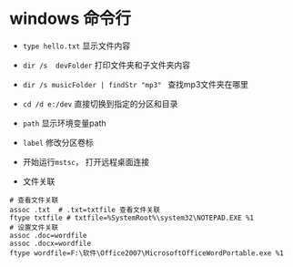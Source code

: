 windows 命令行
===

- `type hello.txt` 显示文件内容
- `dir /s  devFolder` 打印文件夹和子文件夹内容
- `dir /s musicFolder | findStr "mp3" ` 查找mp3文件夹在哪里
- `cd /d e:/dev` 直接切换到指定的分区和目录
- `path` 显示环境变量path
- `label` 修改分区卷标

- 开始运行`mstsc`， 打开远程桌面连接
- 文件关联
```shell
# 查看文件关联
assoc .txt  # .txt=txtfile 查看文件关联 
ftype txtfile # txtfile=%SystemRoot%\system32\NOTEPAD.EXE %1
# 设置文件关联
assoc .doc=wordfile
assoc .docx=wordfile
ftype wordfile=F:\软件\Office2007\MicrosoftOfficeWordPortable.exe %1
```